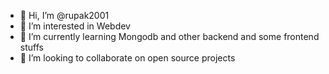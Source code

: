 - 👋 Hi, I’m @rupak2001
- 👀 I’m interested in Webdev
- 🌱 I’m currently learning Mongodb and other backend and some frontend stuffs
- 💞️ I’m looking to collaborate on open source projects
